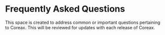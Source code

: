 Frequently Asked Questions
=========================

This space is created to address common or important questions pertaining to Coreax.
This will be reviewed for updates with each release of Coreax.
